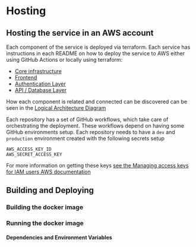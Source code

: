 # Hosting

## Hosting the service in an AWS account 

Each component of the service is deployed via terraform. Each service has instructions in each README on how to deploy the service to AWS either using GitHub Actions or locally using terraform: 

* [Core infrastructure](https://github.com/Compassion-in-Dying/core_infrastructure)
* [Frontend](https://github.com/Compassion-in-Dying/choices_frontend)
* [Authentication Layer](https://github.com/Compassion-in-Dying/choices_auth)
* [API / Database Layer](https://github.com/Compassion-in-Dying/choices_api)

How each component is related and connected can be discovered can be seen in the [Logical Architecture Diagram](https://github.com/Compassion-in-Dying/documentation/blob/main/architecture/3_Logical-Architecture.md)

Each repository has a set of GitHub workflows, which take care of orchestrating the deployment. These workflows depend on having some GitHub environments setup. Each repository needs to have a `dev` and `production` environment created with the following secrets setup

```
AWS_ACCESS_KEY_ID
AWS_SECRET_ACCESS_KEY
```

For more information on getting these keys [see the Managing access keys for IAM users AWS documentation](https://docs.aws.amazon.com/IAM/latest/UserGuide/id_credentials_access-keys.html) 

## Building and Deploying

### Building the docker image

### Running the docker image

#### Dependencies and Environment Variables

